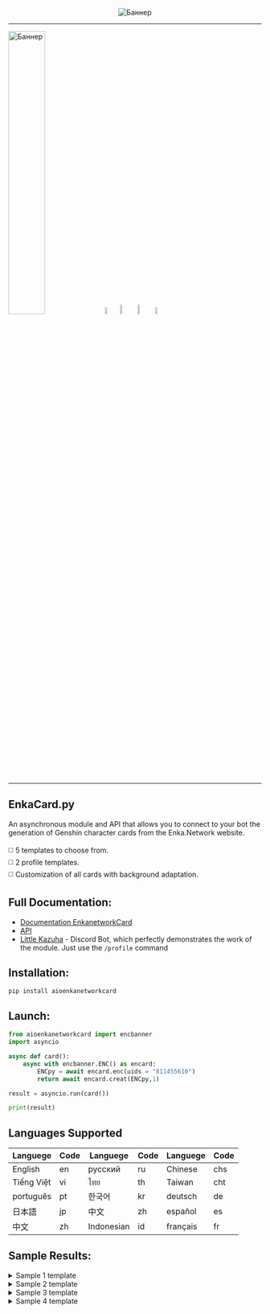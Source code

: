 <p align="center">
 <img src="https://github.com/DEViantUA/EnkaCard/blob/main/readmeFile/BannerCard.png?raw=true" alt="Баннер"/>
</p>

____
<img src="https://github.com/DEViantUA/EnkaCard/blob/main/readmeFile/Shablon_01.png?raw=true" width = 38% alt="Баннер"/>[<img src="https://github.com/DEViantUA/EnkaCard/blob/main/readmeFile/dark/Shablon_02.png?raw=true" width = 6% alt="Баннер"/>](https://pypi.org/project/aioenkanetworkcard/)[<img src="https://github.com/DEViantUA/EnkaCard/blob/main/readmeFile/dark/Shablon_03.png?raw=true" width = 7% alt="Баннер"/>](https://discord.gg/shRUCDt4)[<img src="https://github.com/DEViantUA/EnkaCard/blob/main/readmeFile/dark/Shablon_04.png?raw=truee" width = 7% alt="Баннер"/>](https://github.com/DEViantUA/EnkaCard)[<img src="https://github.com/DEViantUA/EnkaCard/blob/main/readmeFile/dark/Shablon_05.png?raw=true" width = 6% alt="Баннер"/>](https://enka.network/)
____

## EnkaCard.py 
An asynchronous module and API that allows you to connect to your bot the generation of Genshin character cards from the Enka.Network website. <br><br>
:white_medium_square: 5 templates to choose from.<br>
:white_medium_square: 2 profile templates.<br>
:white_medium_square: Customization of all cards with background adaptation.

## Full Documentation:
  - [Documentation EnkanetworkCard](https://deviantua.github.io/EnkaNetworkCard-Documentation/) 
  - [API](https://deviantua.github.io/EnkaNetworkCard-Documentation/async/Other/api/)
  - [Little Kazuha](https://discord.gg/TwuBfDbE) - Discord Bot, which perfectly demonstrates the work of the module. Just use the ```/profile``` command

## Installation:
```
pip install aioenkanetworkcard
```

## Launch:
``` python
from aioenkanetworkcard import encbanner
import asyncio

async def card():
    async with encbanner.ENC() as encard:
        ENCpy = await encard.enc(uids = "811455610")
        return await encard.creat(ENCpy,1)

result = asyncio.run(card()) 

print(result)
```
## Languages Supported
| Languege    |  Code   | Languege    |  Code   | Languege    |  Code   |
|-------------|---------|-------------|---------|-------------|---------|
|  English    |     en  |  русский    |     ru  |  Chinese    |    chs  |
|  Tiếng Việt |     vi  |  ไทย        |     th  | Taiwan     |    cht  |
|  português  |     pt  | 한국어      |     kr  | deutsch    |     de  |
|  日本語      |     jp  | 中文        |     zh  | español    |     es  |
|  中文        |     zh  | Indonesian |     id  | français   |     fr  |


## Sample Results:
<details>
<summary>Sample 1 template</summary>
 
[![Adaptation][1]][1]
 
[1]: https://github.com/DEViantUA/ReadEnka/blob/main/7.png?raw=true

[![Without Adaptation][2]][2]
 
[2]: https://github.com/DEViantUA/ReadEnka/blob/main/6.png?raw=true
</details>


<details>
<summary>Sample 2 template</summary>
 
[![Adaptation][3]][3]
 
[3]: https://github.com/DEViantUA/ReadEnka/blob/main/4.png?raw=true
  
</details>


<details>
<summary>Sample 3 template</summary>
 
[![Adaptation][4]][4]
 
[4]: https://github.com/DEViantUA/ReadEnka/blob/main/5.png?raw=true
 
</details>

<details>
<summary>Sample 4 template</summary>
 
[![Without Adaptation MINI INFO][5]][5]
 
[5]: https://github.com/DEViantUA/ReadEnka/blob/main/1.png?raw=true
 
[![Without Adaptation FULL INFO][6]][6]
 
[6]: https://github.com/DEViantUA/ReadEnka/blob/main/2.png?raw=true
 
[![Adaptation MINI INFO][7]][7]
 
[7]: https://github.com/DEViantUA/ReadEnka/blob/main/3.png?raw=true
 
</details>
